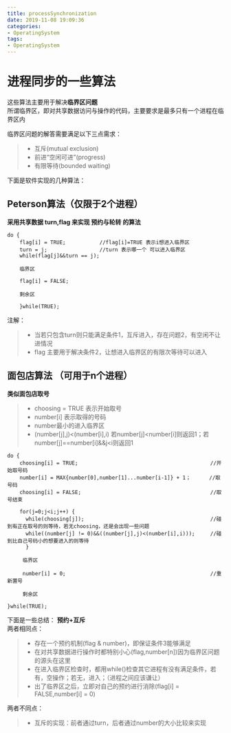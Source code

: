 ```yaml
---
title: processSynchronization
date: 2019-11-08 19:09:36
categories:
- OperatingSystem
tags:
- OperatingSystem
---
```


#  进程同步的一些算法  
这些算法主要用于解决**临界区问题**  
所谓临界区，即对共享数据访问与操作的代码，主要要求是最多只有一个进程在临界区内  

临界区问题的解答需要满足以下三点需求：  
> - 互斥(mutual exclusion)
> - 前进“空闲可进”(progress)  
> - 有限等待(bounded waiting)

下面是软件实现的几种算法： 

## Peterson算法（仅限于2个进程） 
**采用共享数据 turn,flag 来实现 预约与轮转 的算法**
```
do {
    flag[i] = TRUE;           //flag[i]=TRUE 表示i想进入临界区
    turn = j;                 //turn 表示哪一个 可以进入临界区
    while(flag[j]&&turn == j);
    
    临界区  
    
    flag[i] = FALSE;
     
    剩余区  
    
    }while(TRUE);
```
注解：
> - 当若只包含turn则只能满足条件1，互斥进入，存在问题2，有空闲不让进情况  
> - flag 主要用于解决条件2，让想进入临界区的有限次等待可以进入
    
## 面包店算法 （可用于n个进程）
**类似面包店取号**
> - choosing = TRUE 表示开始取号
> - number[i]  表示取得的号码  
> - number最小的进入临界区
> - (number[j],j)<(number[i],i) 若number[j]<number[i]则返回1；若number[j]==number[i]&&j<i则返回1
```
do {
    choosing[i] = TRUE;                                           //开始取号码
    number[i] = MAX{number[0],number[1]...number[i-1]} + 1；      //取号码
    choosing[i] = FALSE;                                          //取号结束
     
    for(j=0;j<i;j++) {
      while(choosing[j]);                                         //碰到有正在取号的则等待，若无choosing，还是会出现一些问题
      while((number[j] != 0)&&((number[j],j)<(number[i],i)));     //碰到比自己号码小的想要进入的则等待
      }
     
     临界区  
     
     number[i] = 0;                                               //重新置号
     
     剩余区  
     
}while(TRUE);
```

下面是一些总结： **预约+互斥**   
两者相同点：
> - 存在一个预约机制(flag & number)，即保证条件3能够满足
> - 在对共享数据进行操作时都特别小心(flag,number[n])因为临界区问题的源头在这里 
> - 在进入临界区检查时，都用while()检查其它进程有没有满足条件，若有，空操作；若无，进入；（进程之间应该谦让）
> - 出了临界区之后，立即对自己的预约进行消除(flag[i] = FALSE,number[i] = 0)

两者不同点：
> - 互斥的实现：前者通过turn，后者通过number的大小比较来实现
  
    
    
    
    
 
